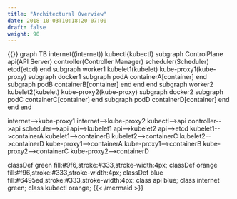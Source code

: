 ```yaml
---
title: "Architectural Overview"
date: 2018-10-03T10:18:20-07:00
draft: false
weight: 90
---
```


{{<mermaid>}}
graph TB
internet((internet))
kubectl{kubectl}
  subgraph ControlPlane
    api(API Server)
    controller(Controller Manager)
    scheduler(Scheduler)
    etcd(etcd)
  end
    subgraph worker1
      kubelet1(kubelet)
      kube-proxy1(kube-proxy)
      subgraph docker1
        subgraph podA
          containerA[container]
        end
        subgraph podB
          containerB[container]
        end
      end
    end
    subgraph worker2
      kubelet2(kubelet)
      kube-proxy2(kube-proxy)
      subgraph docker2
        subgraph podC
          containerC[container]
        end
        subgraph podD
          containerD[container]
        end
      end
    end

  internet-->kube-proxy1
  internet-->kube-proxy2
  kubectl-->api
  controller-->api
  scheduler-->api
  api-->kubelet1
  api-->kubelet2
  api-->etcd
  kubelet1-->containerA
  kubelet1-->containerB
  kubelet2-->containerC
  kubelet2-->containerD
  kube-proxy1-->containerA
  kube-proxy1-->containerB
  kube-proxy2-->containerC
  kube-proxy2-->containerD

  classDef green fill:#9f6,stroke:#333,stroke-width:4px;
  classDef orange fill:#f96,stroke:#333,stroke-width:4px;
  classDef blue fill:#6495ed,stroke:#333,stroke-width:4px;
  class api blue;
  class internet green;
  class kubectl orange;
{{< /mermaid >}}
